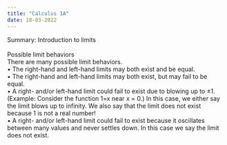 ```yaml
---
title: "Calculus 1A"
date: 18-03-2022
---
```

Summary: Introduction to limits</br>
</br>
Possible limit behaviors</br>
There are many possible limit behaviors.</br>
• The right-hand and left-hand limits may both exist and be equal.</br>
• The right-hand and left-hand limits may both exist, but may fail to be equal. </br>
• A right- and/or left-hand limit could fail to exist due to blowing up to ±1. </br>
(Example: Consider the function 1=x near x = 0.) In this case, we either
say the limit blows up to infinity. We also say that the limit does not exist
because 1 is not a real number! </br>
• A right- and/or left-hand limit could fail to exist because it oscillates between
many values and never settles down. In this case we say the limit does not
exist.</br>
